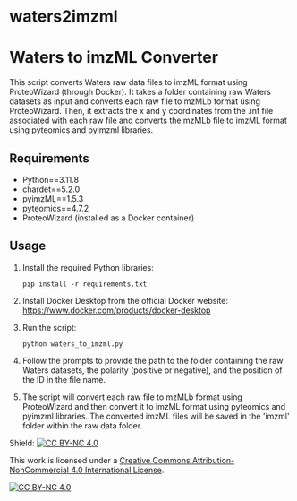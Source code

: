# waters2imzml

# Waters to imzML Converter

This script converts Waters raw data files to imzML format using ProteoWizard (through Docker). It takes a folder containing raw Waters datasets as input and converts each raw file to mzMLb format using ProteoWizard. Then, it extracts the x and y coordinates from the .inf file associated with each raw file and converts the mzMLb file to imzML format using pyteomics and pyimzml libraries.

## Requirements

- Python==3.11.8
- chardet==5.2.0
- pyimzML==1.5.3
- pyteomics==4.7.2
- ProteoWizard (installed as a Docker container)

## Usage

1. Install the required Python libraries:
    ```
    pip install -r requirements.txt
    ```

2. Install Docker Desktop from the official Docker website: https://www.docker.com/products/docker-desktop

3. Run the script:
    ```
    python waters_to_imzml.py
    ```

4. Follow the prompts to provide the path to the folder containing the raw Waters datasets, the polarity (positive or negative), and the position of the ID in the file name.

5. The script will convert each raw file to mzMLb format using ProteoWizard and then convert it to imzML format using pyteomics and pyimzml libraries. The converted imzML files will be saved in the 'imzml' folder within the raw data folder.


Shield: [![CC BY-NC 4.0][cc-by-nc-shield]][cc-by-nc]

This work is licensed under a
[Creative Commons Attribution-NonCommercial 4.0 International License][cc-by-nc].

[![CC BY-NC 4.0][cc-by-nc-image]][cc-by-nc]

[cc-by-nc]: https://creativecommons.org/licenses/by-nc/4.0/
[cc-by-nc-image]: https://licensebuttons.net/l/by-nc/4.0/88x31.png
[cc-by-nc-shield]: https://img.shields.io/badge/License-CC%20BY--NC%204.0-lightgrey.svg

